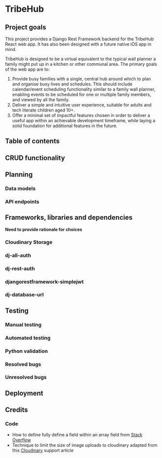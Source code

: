 # TribeHub

## Project goals

This project provides a Django Rest Framework backend for the TribeHub React web app. It has also been designed with a future native iOS app in mind.

TribeHub is designed to be a virtual equivalent to the typical wall planner a family might put up in a kitchen or other communal area. The primary goals of the web app are to:
1) Provide busy families with a single, central hub around which to plan and organise busy lives and schedules. This should include calendar/event scheduling functionality similar to a family wall planner, enabling events to be scheduled for one or multiple family members, and viewed by all the family.
2) Deliver a simple and intuitive user experience, suitable for adults and tech literate children aged 10+. 
3) Offer a minimal set of impactful features chosen in order to deliver a useful app within an achievable development timeframe, while laying a solid foundation for additional features in the future.

## Table of contents

## CRUD functionality

## Planning

### Data models

### API endpoints

## Frameworks, libraries and dependencies
**Need to provide rationale for choices**

### Cloudinary Storage

### dj-all-auth

### dj-rest-auth

### djangorestframework-simplejwt

### dj-database-url

## Testing

### Manual testing

### Automated testing

### Python validation

### Resolved bugs

### Unresolved bugs

## Deployment

## Credits

### Code

- How to define fully define a field within an array field from [Stack Overflow](https://stackoverflow.com/questions/41180829/arrayfield-missing-1-required-positional-argument)
- Technique to limit the size of image uploads to cloudinary adapted from this [Cloudinary](https://support.cloudinary.com/hc/en-us/community/posts/360009752479-How-to-resize-before-uploading-pictures-in-Django) support article

